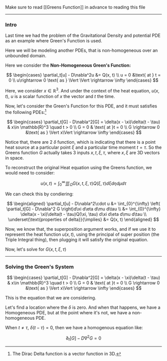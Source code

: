 Make sure to read [[Greens Function]] in advance to reading this file 

---
### **Intro**

Last time we had the problem of the Gravitational Density and potential PDE as an example where Green's Function is used. 

Here we will be modeling another PDEs, that is non-homogeneous over an unbounded domain. 

Here we consider the **Non-Homogeneous Green's Function:**

$$
\begin{cases}
    \partial_t[u] - D\nabla^2u &= Q(x, t)
    \\
    u = 0 &\text{ at } t = 0
    \\
    u\rightarrow 0 \text{ as } \Vert \Vert \rightarrow \infty
\end{cases}
$$
 
Here, we consider $x\in \mathbb{R}^3$. And under the context of the heat equation, $u(x,t)$, $u$ is a scalar function of $x$ the vector and $t$ the time. 

Now, let's consider the Green's Function for this PDE, and it must satisfies the following PDEs:[^1] 

$$
\begin{cases}
    \partial_t[G] - D\nabla^2[G] = \delta(x - \xi)\delta(t - \tau) & x\in \mathbb{R}^3 \quad t > 0
    \\
    G = 0 & \text{ at }t = 0
    \\
    G \rightarrow 0 &\text{ as } \Vert x\Vert \rightarrow \infty
\end{cases}
$$

Notice that, there are 2 $\delta$ function, which is indicating that there is a point heat source at a particular point $\xi$ and a particular time moment $t = \tau$. So the Greens function $G$ actually takes 3 inputs $x, t, \xi, \tau$, where $x, \xi$ are 3D vectors in space. 

To reconstruct the original Heat equation using the Greens function, we would need to consider: 

$$
u(x, t) = \int_{0}^{\infty} 
    \iiint_{\Omega}
        G(x, t, \xi, \tau)Q(\xi, \tau)d\xi d\eta d\mu 
d\tau
$$

We can check this by condiering: 

$$
\begin{aligned}
    \partial_t[u] - D\nabla^2\cdot u &= \int_{0}^{\infty} 
        \left(
            \partial_t[G] - D\nabla^2 G
        \right)d\xi d\eta d\mu
    d\tau
    \\
    &= \int_{0}^{\infty} 
        \delta(x - \xi)\delta(t - \tau)Q(\xi, \tau)
        d\xi d\eta d\mu
    d\tau
    \\
    \underset{\text{properties of delta}}{\implies}
    &= Q(x, t)
\end{aligned}
$$

Now, we know that, the superposition argument works, and if we use it to represent the heat function $u(x, t)$, using the principal of super position (the Triple Integral thing), then plugging it will satisfy the original equation. 

Now, let's solve for $G(x, t, \xi, \tau)$ 


---
### **Solving the Green's System**


$$
\begin{cases}
    \partial_t[G] - D\nabla^2[G] = \delta(x - \xi)\delta(t - \tau) & x\in \mathbb{R}^3 \quad t > 0
    \\
    G = 0 & \text{ at }t = 0
    \\
    G \rightarrow 0 &\text{ as } \Vert x\Vert \rightarrow \infty
\end{cases}
$$

This is the equation that we are considering. 

Let's find a location where the $\delta$ is zero. And when that happens, we have a Homogeneous PDE, but at the point where it's not, we have a non-homogeneous PDE. 

When $t\ne \tau$, $\delta(t - \tau) = 0$, then we have a homogenous equation like: 

$$
\partial_t[G] - D\nabla^2G = 0
$$







[^1]: The Dirac Delta function is a vector function in 3D. 